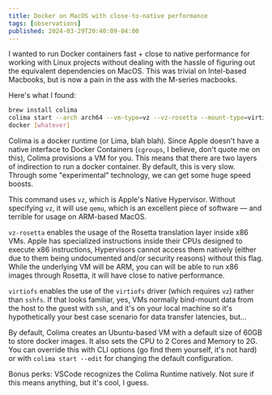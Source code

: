 ```yaml
---
title: Docker on MacOS with close-to-native performance
tags: [observations]
published: 2024-03-29T20:40:09-04:00
---
```


I wanted to run Docker containers fast + close to native performance for working with Linux projects without dealing with the hassle of figuring out the equivalent dependencies on MacOS. This was trivial on Intel-based Macbooks, but is now a pain in the ass with the M-series macbooks.

Here's what I found:

```sh
brew install colima
colima start --arch arch64 --vm-type=vz --vz-rosetta --mount-type=virtiofs
docker [whatever]
```

Colima is a docker runtime (or Lima, blah blah). Since Apple doesn't have a native interface to Docker Containers (`cgroups`, I believe, don't quote me on this), Colima provisions a VM for you. This means that there are two layers of indirection to run a docker container. By default, this is very slow. Through some "experimental" technology, we can get some huge speed boosts.

This command uses `vz`, which is Apple's Native Hypervisor. Without specifying `vz`, it will use `qemu`, which is an excellent piece of software — and terrible for usage on ARM-based MacOS.

`vz-rosetta` enables the usage of the Rosetta translation layer inside x86 VMs. Apple has specialized instructions inside their CPUs designed to execute x86 instructions, Hypervisors cannot access them natively (either due to them being undocumented and/or security reasons) without this flag. While the underlying VM will be ARM, you can will be able to run x86 images through Rosetta, it will have close to native performance.

`virtiofs` enables the use of the `virtiofs` driver (which requires `vz`) rather than `sshfs`. If that looks familiar, yes, VMs normally bind-mount data from the host to the guest with `ssh`, and it's on your local machine so it's hypothetically your best case scenario for data transfer latencies, but...

By default, Colima creates an Ubuntu-based VM with a default size of 60GB to store docker images. It also sets the CPU to 2 Cores and Memory to 2G. You can override this with CLI options (go find them yourself, it's not hard) or with `colima start --edit` for changing the default configuration.

Bonus perks: VSCode recognizes the Colima Runtime natively. Not sure if this means anything, but it's cool, I guess.
